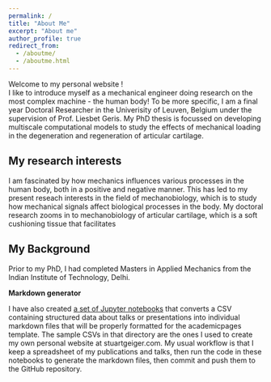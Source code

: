 ```yaml
---
permalink: /
title: "About Me"
excerpt: "About me"
author_profile: true
redirect_from: 
  - /aboutme/
  - /aboutme.html
---
```


Welcome to my personal website !   
I like to introduce myself as a mechanical engineer doing research on the most complex machine - the human body! To be more specific, I am a final year Doctoral Researcher in the Univerisity of Leuven, Belgium under the supervision of Prof. Liesbet Geris. My PhD thesis is focussed on developing multiscale computational models to study the effects of mechanical loading in the degeneration and regeneration of articular cartilage. 

My research interests
--------
I am fascinated by how mechanics influences various processes in the human body, both in a positive and negative manner. This has led to my present reseach interests in the field of mechanobiology, which is to study how mechanical signals affect biological processes in the body. My doctoral research zooms in to mechanobiology of articular cartilage, which is a soft cushioning tissue that facilitates  

My Background
--------
Prior to my PhD, I had completed Masters in Applied Mechanics from the Indian Institute of Technology, Delhi. 

**Markdown generator**

I have also created [a set of Jupyter notebooks](https://github.com/academicpages/academicpages.github.io/tree/master/markdown_generator
) that converts a CSV containing structured data about talks or presentations into individual markdown files that will be properly formatted for the academicpages template. The sample CSVs in that directory are the ones I used to create my own personal website at stuartgeiger.com. My usual workflow is that I keep a spreadsheet of my publications and talks, then run the code in these notebooks to generate the markdown files, then commit and push them to the GitHub repository.
